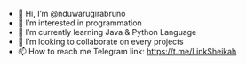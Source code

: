 - 👋 Hi, I’m @nduwarugirabruno
- 👀 I’m interested in programmation
- 🌱 I’m currently learning Java & Python Language
- 💞️ I’m looking to collaborate on every projects
- 📫 How to reach me Telegram link: https://t.me/LinkSheikah

<!---
nduwarugirabruno/nduwarugirabruno is a ✨ special ✨ repository because its `README.md` (this file) appears on your GitHub profile.
You can click the Preview link to take a look at your changes.
--->
